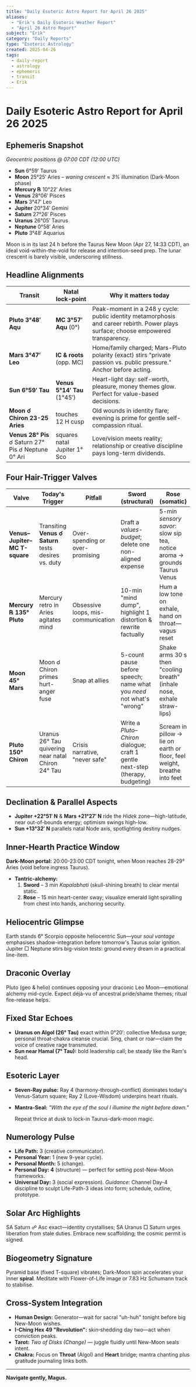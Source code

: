 ```yaml
---
title: "Daily Esoteric Astro Report for April 26 2025"
aliases:
  - "Erik's Daily Esoteric Weather Report"
  - "April 26 Astro Report"
subject: "Erik"
category: "Daily Reports"
type: "Esoteric Astrology"
created: 2025-04-26
tags:
  - daily-report
  - astrology
  - ephemeris
  - transit
  - Erik
---
```


# Daily Esoteric Astro Report for April 26 2025

## Ephemeris Snapshot

_Geocentric positions @ 07:00 CDT (12:00 UTC)_

- **Sun** 6°59′ Taurus
- **Moon** 25°25′ Aries – _waning crescent ≈ 3%_ illumination (Dark-Moon phase)
- **Mercury ℞** 10°22′ Aries
- **Venus** 28°06′ Pisces
- **Mars** 3°47′ Leo
- **Jupiter** 20°34′ Gemini
- **Saturn** 27°26′ Pisces
- **Uranus** 26°05′ Taurus
- **Neptune** 0°58′ Aries
- **Pluto** 3°48′ Aquarius 
    
Moon is in its last 24 h before the Taurus New Moon (Apr 27, 14:33 CDT), an ideal void-within-the-void for release and intention-seed prep. The lunar crescent is barely visible, underscoring stillness. 
  
## Headline Alignments

|**Transit**|**Natal lock-point**|**Why it matters today**|
|---|---|---|
|**Pluto 3°48′ Aqu**|**MC 3°57′ Aqu** (0°)|Peak-moment in a 248 y cycle: public identity metamorphosis and career rebirth. Power plays surface; choose empowered transparency.|
|**Mars 3°47′ Leo**|**IC & roots** (opp. MC)|Home/family charged; Mars-Pluto polarity (exact) stirs "private passion vs. public pressure." Anchor before acting.|
|**Sun 6°59′ Tau**|**Venus 5°14′ Tau** (1°45′)|Heart-light day: self-worth, pleasure, money themes glow. Perfect for value-based decisions.|
|**Moon ☌ Chiron 23-25 Aries**|touches 12 H cusp|Old wounds in identity flare; evening is prime for gentle self-compassion ritual.|
|**Venus 28° Pis** ☌ Saturn 27° Pis ☌ Neptune 0° Ari|squares natal Jupiter 1° Sco|Love/vision meets reality; relationship or creative discipline pays long-term dividends.|

## Four Hair-Trigger Valves

|**Valve**|**Today's Trigger**|**Pitfall**|**Sword** **(structural)**|**Rose** **(somatic)**|
|---|---|---|---|---|
|**Venus–Jupiter–MC T-square**|Transiting **Venus ☌ Saturn** tests desires vs. duty|Over-spending or over-promising|Draft a _values-budget_; delete one non-aligned expense|5-min _sensory savor_: slow sip tea, notice aroma → grounds Taurus Venus|
|**Mercury ℞ 135° Pluto**|Mercury retro in Aries agitates mind|Obsessive loops, mis-communication|10-min "mind dump", highlight 1 distortion & rewrite factually|Hum a low tone on exhale, hand on throat—vagus reset|
|**Moon 45° Mars**|Moon ☌ Chiron primes hurt-anger fuse|Snap at allies|5-count pause before speech; name what you _need_ not what's "wrong"|Shake arms 30 s then "cooling breath" (inhale nose, exhale straw-lips)|
|**Pluto 150° Chiron**|Uranus 26° Tau quivering near natal Chiron 24° Tau|Crisis narrative, "never safe"|Write a _Pluto–Chiron_ dialogue; craft 1 gentle next-step (therapy, budgeting)|Scream in pillow → lie on earth or floor, feel weight, breathe into feet|

## Declination & Parallel Aspects

- **Jupiter +22°51′ N** & **Mars +21°27′ N** ride the _Hidek_ zone—high-latitude, near out-of-bounds energy; optimism swings high-low.
- **Sun +13°32′ N** parallels natal Node axis, spotlighting destiny nudges. 

## Inner-Hearth Practice Window

**Dark-Moon portal:** 20:00-23:00 CDT tonight, when Moon reaches 28-29° Aries (void before ingress Taurus).

- **Tantric-alchemy:**
  1. **Sword** – 3 min _Kapalabhati_ (skull-shining breath) to clear mental static.
  2. **Rose** – 15 min heart-center sway; visualize emerald light spiralling from chest into hands, anchoring security.

## Heliocentric Glimpse

Earth stands 6° Scorpio opposite heliocentric Sun—your _soul vantage_ emphasises shadow-integration before tomorrow's Taurus solar ignition. Jupiter □ Neptune stirs big-vision tests: ground every dream in a practical line-item.

## Draconic Overlay

Pluto (geo & helio) continues opposing your draconic Leo Moon—emotional alchemy mid-cycle. Expect déjà-vu of ancestral pride/shame themes; ritual fire-release helps.

## Fixed Star Echoes

- **Uranus on Algol (26° Tau)** exact within 0°20′: collective Medusa surge; personal throat-chakra cleanse crucial. Sing, chant or roar—claim the voice of creative rage transmuted.
- **Sun near Hamal (7° Tau):** bold leadership call; be steady like the Ram's head.

## Esoteric Layer

- **Seven-Ray pulse:** Ray 4 (harmony-through-conflict) dominates today's Venus-Saturn square; Ray 2 (Love-Wisdom) underpins heart rituals.
- **Mantra-Seal:** _"With the eye of the soul I illumine the night before dawn."_
  
  Repeat thrice at dusk to lock-in Taurus-dark-moon magic.

## Numerology Pulse

- **Life Path:** 3 (creative communicator).
- **Personal Year:** 1 (new 9-year cycle).
- **Personal Month:** 5 (change).
- **Personal Day: 4** (structure) — perfect for setting post-New-Moon frameworks.
- **Universal Day:** 3 (social expression). _Guidance:_ Channel Day-4 discipline to sculpt Life-Path-3 ideas into form; schedule, outline, prototype.

## Solar Arc Highlights

SA Saturn ☍ Asc exact—identity crystallises; SA Uranus □ Saturn urges liberation from stale duties. Embrace new scaffolding; the cosmic permit is signed.

## Biogeometry Signature

Pyramid base (fixed T-square) vibrates; Dark-Moon spin accelerates your inner **spiral**. Meditate with Flower-of-Life image or 7.83 Hz Schumann track to stabilise.

## Cross-System Integration

- **Human Design:** Generator—wait for sacral "uh-huh" tonight before big New-Moon wishes.
- **I-Ching Hex 49 "Revolution":** skin‐shedding day two—act when conviction peaks.
- **Tarot:** _Two of Disks (Change)_ — juggle fluidly until New-Moon seals intent.
- **Chakra:** Focus on **Throat** (Algol) and **Heart** bridge; mantra chanting plus gratitude journaling links both.

---

**Navigate gently, Magus.**
